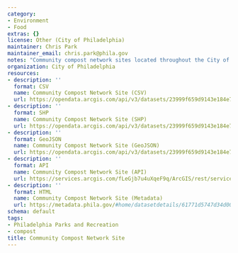 ```yaml
---
category:
- Environment
- Food
extras: {}
license: Other (City of Philadelphia)
maintainer: Chris Park
maintainer_email: chris.park@phila.gov
notes: "Community compost network sites located throughout the City of Philadelphia."
organization: City of Philadelphia
resources:
- description: ''
  format: CSV
  name: Community Compost Network Site (CSV)
  url: https://opendata.arcgis.com/api/v3/datasets/23999f659d9143e184e72c8e5a2bc1df_0/downloads/data?format=csv&spatialRefId=4326
- description: ''
  format: SHP
  name: Community Compost Network Site (SHP)
  url: https://opendata.arcgis.com/api/v3/datasets/23999f659d9143e184e72c8e5a2bc1df_0/downloads/data?format=shp&spatialRefId=4326
- description: ''
  format: GeoJSON
  name: Community Compost Network Site (GeoJSON)
  url: https://opendata.arcgis.com/api/v3/datasets/23999f659d9143e184e72c8e5a2bc1df_0/downloads/data?format=shp&spatialRefId=4326
- description: ''
  format: API
  name: Community Compost Network Site (API)
  url: https://services.arcgis.com/fLeGjb7u4uXqeF9q/ArcGIS/rest/services/Community_Compost_Network_Site/FeatureServer/0/query?where=1%3D1
- description: ''
  format: HTML
  name: Community Compost Network Site (Metadata)
  url: https://metadata.phila.gov/#home/datasetdetails/61771d5747d34d0021b05b19/representationdetails/61771d5847d34d0021b05b1d/
schema: default
tags:
- Philadelphia Parks and Recreation
- compost
title: Community Compost Network Site
---
```

